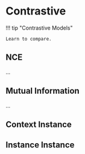 # Contrastive

!!! tip "Contrastive Models"

    Learn to compare.


## NCE


...


## Mutual Information

...


## Context Instance


## Instance Instance








[^Liu2020]: Liu X, Zhang F, Hou Z, Wang Z, Mian L, Zhang J, et al. Self-supervised Learning: Generative or Contrastive. arXiv [cs.LG]. 2020. Available: http://arxiv.org/abs/2006.08218